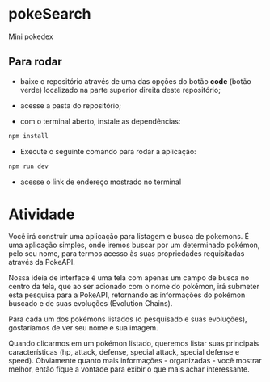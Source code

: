 # pokeSearch

Mini pokedex

## Para rodar

- baixe o repositório através de uma das opções do botão **code** (botão verde) localizado na parte superior direita deste repositório;

- acesse a pasta do repositório;

- com o terminal aberto, instale as dependências:

```sh
npm install
```

- Execute o seguinte comando para rodar a aplicação:

```sh
npm run dev
```
- acesse o link de endereço mostrado no terminal


# Atividade

Você irá construir uma aplicação para listagem e busca de pokemons. É uma aplicação simples, onde iremos buscar por um determinado pokémon, pelo seu nome, para termos acesso às suas propriedades requisitadas através da PokeAPI.

Nossa ideia de interface é uma tela com apenas um campo de busca no centro da tela, que ao ser acionado com o nome do pokémon, irá submeter esta pesquisa para a PokeAPI, retornando as informações do pokémon buscado e de suas evoluções (Evolution Chains).

Para cada um dos pokémons listados (o pesquisado e suas evoluções), gostaríamos de ver seu nome e sua imagem.

Quando clicarmos em um pokémon listado, queremos listar suas principais características (hp, attack, defense, special attack, special defense e speed). Obviamente quanto mais informações - organizadas - você mostrar melhor, então fique a vontade para exibir o que mais achar interessante.

